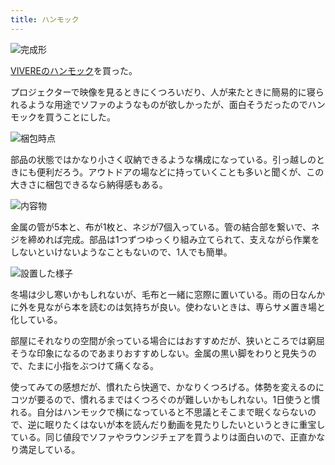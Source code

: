 ```yaml
---
title: ハンモック
---
```


![](/images/2020-10-22-hammock-setup-3.jpg "完成形")

[VIVEREのハンモック](https://www.amazon.co.jp/dp/B076R436RP)を買った。

プロジェクターで映像を見るときにくつろいだり、人が来たときに簡易的に寝られるような用途でソファのようなものが欲しかったが、面白そうだったのでハンモックを買うことにした。

![](/images/2020-10-22-hammock-setup-1.jpg "梱包時点")

部品の状態ではかなり小さく収納できるような構成になっている。引っ越しのときにも便利だろう。アウトドアの場などに持っていくことも多いと聞くが、この大きさに梱包できるなら納得感もある。

![](/images/2020-10-22-hammock-setup-2.jpg "内容物")

金属の管が5本と、布が1枚と、ネジが7個入っている。管の結合部を繋いで、ネジを締めれば完成。部品は1つずつゆっくり組み立てられて、支えながら作業をしないといけないようなこともないので、1人でも簡単。

![](/images/2020-10-22-hammock-finished.jpg "設置した様子")

冬場は少し寒いかもしれないが、毛布と一緒に窓際に置いている。雨の日なんかに外を見ながら本を読むのは気持ちが良い。使わないときは、専らサメ置き場と化している。

部屋にそれなりの空間が余っている場合にはおすすめだが、狭いところでは窮屈そうな印象になるのであまりおすすめしない。金属の黒い脚をわりと見失うので、たまに小指をぶつけて痛くなる。

使ってみての感想だが、慣れたら快適で、かなりくつろげる。体勢を変えるのにコツが要るので、慣れるまではくつろぐのが難しいかもしれない。1日使うと慣れる。自分はハンモックで横になっていると不思議とそこまで眠くならないので、逆に眠りたくはないが本を読んだり動画を見たりしたいというときに重宝している。同じ値段でソファやラウンジチェアを買うよりは面白いので、正直かなり満足している。
